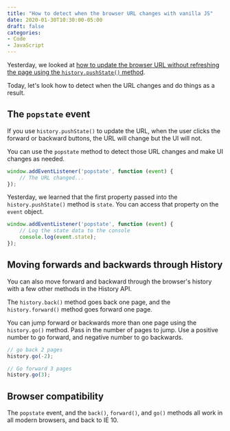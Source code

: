 ```yaml
---
title: "How to detect when the browser URL changes with vanilla JS"
date: 2020-01-30T10:30:00-05:00
draft: false
categories:
- Code
- JavaScript
---
```


Yesterday, we looked at [how to update the browser URL without refreshing the page using the `history.pushState()` method](/how-to-update-the-browser-url-without-refreshing-the-page-using-the-vanilla-js-history-api/).

Today, let's look how to detect when the URL changes and do things as a result.

## The `popstate` event

If you use `history.pushState()` to update the URL, when the user clicks the forward or backward buttons, the URL will change but the UI will not.

You can use the `popstate` method to detect those URL changes and make UI changes as needed.

```js
window.addEventListener('popstate', function (event) {
	// The URL changed...
});
```

Yesterday, we learned that the first property passed into the `history.pushState()` method is `state`. You can access that property on the `event` object.

```js
window.addEventListener('popstate', function (event) {
	// Log the state data to the console
	console.log(event.state);
});
```

## Moving forwards and backwards through History

You can also move forward and backward through the browser's history with a few other methods in the History API.

The `history.back()` method goes back one page, and the `history.forward()` method goes forward one page.

You can jump forward or backwards more than one page using the `history.go()` method. Pass in the number of pages to jump. Use a positive number to go forward, and negative number to go backwards.

```js
// go back 2 pages
history.go(-2);

// Go forward 3 pages
history.go(3);
```

## Browser compatibility

The `popstate` event, and the `back()`, `forward()`, and `go()` methods all work in all modern browsers, and back to IE 10.